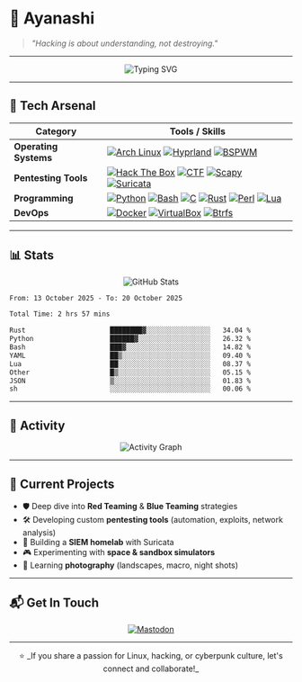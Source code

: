 # 👾 **Ayanashi**

> _"Hacking is about understanding, not destroying."_

---

<div align="center">
  <img src="https://readme-typing-svg.herokuapp.com?font=Fira+Code&size=30&duration=4000&pause=1000&color=F70000&width=500&lines=Self-taught+Pentester;Arch+Linux+Enthusiast;Homelab+Builder" alt="Typing SVG" />
</div>

---

## 🧰 **Tech Arsenal**

| **Category**            | **Tools / Skills**                                                                                                          |
|-------------------------|----------------------------------------------------------------------------------------------------------------------------|
| **Operating Systems** | [![Arch Linux](https://img.shields.io/badge/Arch_Linux-1793D1?style=for-the-badge&logo=arch-linux&logoColor=white)](https://archlinux.org) [![Hyprland](https://img.shields.io/badge/Hyprland-%23000000.svg?style=for-the-badge&logo=linux&logoColor=white)](https://github.com/hyprwm/Hyprland) [![BSPWM](https://img.shields.io/badge/BSPWM-%23000000.svg?style=for-the-badge&logo=linux&logoColor=white)](https://github.com/baskerville/bspwm) |
| **Pentesting Tools**    | [![Hack The Box](https://img.shields.io/badge/Hack_The_Box-111927?style=for-the-badge&logo=hack-the-box&logoColor=9FEF00)](https://app.hackthebox.com/) [![CTF](https://img.shields.io/badge/CTFs-%23E44D26.svg?style=for-the-badge&logo=hackerone&logoColor=white)](https://ctftime.org/) [![Scapy](https://img.shields.io/badge/Scapy-%231572B6.svg?style=for-the-badge&logo=python&logoColor=yellow)](https://scapy.net/) [![Suricata](https://img.shields.io/badge/Suricata-%23FF6C37.svg?style=for-the-badge&logo=suricata&logoColor=white)](https://suricata.io/) |
| **Programming**         | [![Python](https://img.shields.io/badge/Python-3776AB?style=for-the-badge&logo=python&logoColor=white)](https://www.python.org/) [![Bash](https://img.shields.io/badge/Bash-4EAA25?style=for-the-badge&logo=gnu-bash&logoColor=white)](https://www.gnu.org/software/bash/) [![C](https://img.shields.io/badge/C-%2300599C.svg?style=for-the-badge&logo=c&logoColor=white)](https://en.wikipedia.org/wiki/C_(programming_language)) [![Rust](https://img.shields.io/badge/Rust-%23000000.svg?style=for-the-badge&logo=rust&logoColor=white)](https://www.rust-lang.org/) [![Perl](https://img.shields.io/badge/Perl-%2339457E.svg?style=for-the-badge&logo=perl&logoColor=white)](https://www.perl.org/) [![Lua](https://img.shields.io/badge/Lua-%232C2D72.svg?style=for-the-badge&logo=lua&logoColor=white)](https://www.lua.org/) |
| **DevOps**              | [![Docker](https://img.shields.io/badge/Docker-%230db7ed.svg?style=for-the-badge&logo=docker&logoColor=white)](https://www.docker.com/) [![VirtualBox](https://img.shields.io/badge/VirtualBox-%23183A61.svg?style=for-the-badge&logo=virtualbox&logoColor=white)](https://www.virtualbox.org/) [![Btrfs](https://img.shields.io/badge/Btrfs-%23CDCDCD.svg?style=for-the-badge&logo=linux&logoColor=black)](https://btrfs.readthedocs.io/en/latest/) |


---

## 📊 **Stats**

<div align="center">
  <img src="https://github-readme-stats.vercel.app/api?username=Ayanashi&show_icons=true&theme=radical&include_all_commits=true&count_private=true" alt="GitHub Stats" />
</div>
<!--START_SECTION:waka-->

```txt
From: 13 October 2025 - To: 20 October 2025

Total Time: 2 hrs 57 mins

Rust                     ████████▓░░░░░░░░░░░░░░░░   34.04 %
Python                   ██████▓░░░░░░░░░░░░░░░░░░   26.32 %
Bash                     ███▓░░░░░░░░░░░░░░░░░░░░░   14.82 %
YAML                     ██▒░░░░░░░░░░░░░░░░░░░░░░   09.40 %
Lua                      ██░░░░░░░░░░░░░░░░░░░░░░░   08.37 %
Other                    █▒░░░░░░░░░░░░░░░░░░░░░░░   05.15 %
JSON                     ▒░░░░░░░░░░░░░░░░░░░░░░░░   01.83 %
sh                       ░░░░░░░░░░░░░░░░░░░░░░░░░   00.06 %
```

<!--END_SECTION:waka-->
---

## 🌟 **Activity**

<div align="center">
  <img src="https://github-readme-activity-graph.vercel.app/graph?username=Ayanashi&theme=radical" alt="Activity Graph" />
</div>

---

## 🚀 **Current Projects**

- 🛡️ Deep dive into **Red Teaming** & **Blue Teaming** strategies  
- 🛠️ Developing custom **pentesting tools** (automation, exploits, network analysis)  
- 📡 Building a **SIEM homelab** with Suricata  
- 🎮 Experimenting with **space & sandbox simulators**  
- 🎨 Learning **photography** (landscapes, macro, night shots)  

---

## 📬 **Get In Touch**

<div align="center">
  <a href="https://infosec.exchange/@ayanashi" target="_blank">
    <img src="https://img.shields.io/badge/Mastodon-3088D4?style=for-the-badge&logo=Mastodon&logoColor=white" alt="Mastodon" />
  </a>
</div>

---

<div align="center">
  ⭐️ _If you share a passion for Linux, hacking, or cyberpunk culture, let's connect and collaborate!_
</div>
